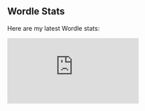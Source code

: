 ## Wordle Stats

Here are my latest Wordle stats:

[![My Wordle Stats](https://www.nytimes.com/games/wordle/index.html)](https://www.nytimes.com/games/wordle/index.html)
